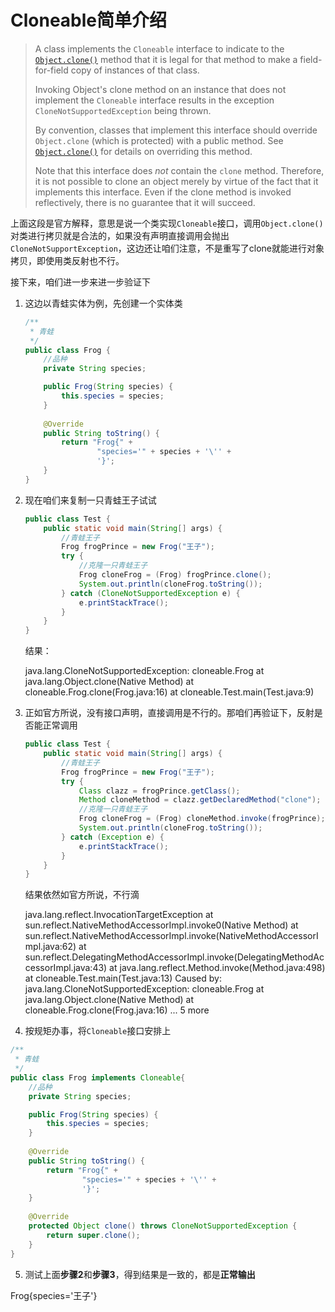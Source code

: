# Cloneable简单介绍

> A class implements the `Cloneable` interface to indicate to the [`Object.clone()`](https://docs.oracle.com/javase/8/docs/api/java/lang/Object.html#clone--) method that it is legal for that method to make a field-for-field copy of instances of that class.
>
> Invoking Object's clone method on an instance that does not implement the `Cloneable` interface results in the exception `CloneNotSupportedException` being thrown.
>
> By convention, classes that implement this interface should override `Object.clone` (which is protected) with a public method. See [`Object.clone()`](https://docs.oracle.com/javase/8/docs/api/java/lang/Object.html#clone--) for details on overriding this method.
>
> Note that this interface does *not* contain the `clone` method. Therefore, it is not possible to clone an object merely by virtue of the fact that it implements this interface. Even if the clone method is invoked reflectively, there is no guarantee that it will succeed.

上面这段是官方解释，意思是说一个类实现`Cloneable`接口，调用`Object.clone()`对类进行拷贝就是合法的，如果没有声明直接调用会抛出`CloneNotSupportException`，这边还让咱们注意，不是重写了clone就能进行对象拷贝，即使用类反射也不行。

接下来，咱们进一步来进一步验证下

1. 这边以青蛙实体为例，先创建一个实体类

   ```java
   /**
    * 青蛙
    */
   public class Frog {
       //品种
       private String species;
   
       public Frog(String species) {
           this.species = species;
       }
       
       @Override
       public String toString() {
           return "Frog{" +
                   "species='" + species + '\'' +
                   '}';
       }
   }
   
   ```

2. 现在咱们来复制一只青蛙王子试试

   ```java
   public class Test {
       public static void main(String[] args) {
           //青蛙王子
           Frog frogPrince = new Frog("王子");
           try {
               //克隆一只青蛙王子
               Frog cloneFrog = (Frog) frogPrince.clone();
               System.out.println(cloneFrog.toString());
           } catch (CloneNotSupportedException e) {
               e.printStackTrace();
           }
       }
   }
   ```

   结果：

   java.lang.CloneNotSupportedException: cloneable.Frog
   	at java.lang.Object.clone(Native Method)
   	at cloneable.Frog.clone(Frog.java:16)
   	at cloneable.Test.main(Test.java:9)

3. 正如官方所说，没有接口声明，直接调用是不行的。那咱们再验证下，反射是否能正常调用

   ```java
   public class Test {
       public static void main(String[] args) {
           //青蛙王子
           Frog frogPrince = new Frog("王子");
           try {
               Class clazz = frogPrince.getClass();
               Method cloneMethod = clazz.getDeclaredMethod("clone");
               //克隆一只青蛙王子
               Frog cloneFrog = (Frog) cloneMethod.invoke(frogPrince);
               System.out.println(cloneFrog.toString());
           } catch (Exception e) {
               e.printStackTrace();
           }
       }
   }
   ```

   结果依然如官方所说，不行滴

   java.lang.reflect.InvocationTargetException
   	at sun.reflect.NativeMethodAccessorImpl.invoke0(Native Method)
   	at sun.reflect.NativeMethodAccessorImpl.invoke(NativeMethodAccessorImpl.java:62)
   	at sun.reflect.DelegatingMethodAccessorImpl.invoke(DelegatingMethodAccessorImpl.java:43)
   	at java.lang.reflect.Method.invoke(Method.java:498)
   	at cloneable.Test.main(Test.java:13)
   Caused by: java.lang.CloneNotSupportedException: cloneable.Frog
   	at java.lang.Object.clone(Native Method)
   	at cloneable.Frog.clone(Frog.java:16)
   	... 5 more

4. 按规矩办事，将`Cloneable`接口安排上

```java
/**
 * 青蛙
 */
public class Frog implements Cloneable{
    //品种
    private String species;

    public Frog(String species) {
        this.species = species;
    }
    
    @Override
    public String toString() {
        return "Frog{" +
                "species='" + species + '\'' +
                '}';
    }
    
    @Override
    protected Object clone() throws CloneNotSupportedException {
        return super.clone();
    }
}
```
5. 测试上面**步骤2**和**步骤3**，得到结果是一致的，都是**正常输出**

Frog{species='王子'}


